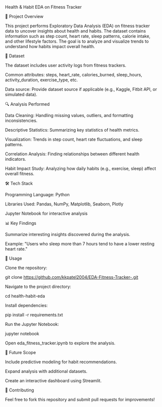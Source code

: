 Health & Habit EDA on Fitness Tracker

📌 Project Overview

This project performs Exploratory Data Analysis (EDA) on fitness tracker data to uncover insights about health and habits. The dataset contains information such as step count, heart rate, sleep patterns, calorie intake, and other lifestyle factors. The goal is to analyze and visualize trends to understand how habits impact overall health.

📂 Dataset

The dataset includes user activity logs from fitness trackers.

Common attributes: steps, heart_rate, calories_burned, sleep_hours, activity_duration, exercise_type, etc.

Data source: Provide dataset source if applicable (e.g., Kaggle, Fitbit API, or simulated data).

🔍 Analysis Performed

Data Cleaning: Handling missing values, outliers, and formatting inconsistencies.

Descriptive Statistics: Summarizing key statistics of health metrics.

Visualization: Trends in step count, heart rate fluctuations, and sleep patterns.

Correlation Analysis: Finding relationships between different health indicators.

Habit Impact Study: Analyzing how daily habits (e.g., exercise, sleep) affect overall fitness.

🛠️ Tech Stack

Programming Language: Python

Libraries Used: Pandas, NumPy, Matplotlib, Seaborn, Plotly

Jupyter Notebook for interactive analysis

📊 Key Findings

Summarize interesting insights discovered during the analysis.

Example: "Users who sleep more than 7 hours tend to have a lower resting heart rate."

📜 Usage

Clone the repository:

git clone https://github.com/kkpatel2004/EDA-Fitness-Tracker-.git 

Navigate to the project directory:

cd health-habit-eda

Install dependencies:

pip install -r requirements.txt

Run the Jupyter Notebook:

jupyter notebook

Open eda_fitness_tracker.ipynb to explore the analysis.

🚀 Future Scope

Include predictive modeling for habit recommendations.

Expand analysis with additional datasets.

Create an interactive dashboard using Streamlit.

🤝 Contributing

Feel free to fork this repository and submit pull requests for improvements!

